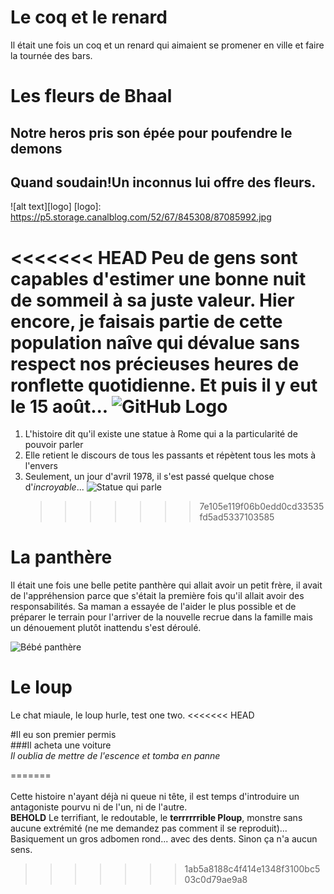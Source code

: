 # Le coq et le renard

Il était une fois un coq et un renard qui aimaient se promener en ville et faire la tournée des bars.


# Les fleurs de Bhaal

## Notre heros pris son épée pour poufendre le demons

## Quand soudain!Un inconnus lui offre des fleurs.

![alt text][logo]
[logo]: https://p5.storage.canalblog.com/52/67/845308/87085992.jpg

<<<<<<< HEAD
Peu de gens sont capables d'estimer une bonne nuit de sommeil à sa juste valeur. Hier encore, je faisais partie de cette population naîve qui dévalue sans respect nos précieuses heures de ronflette quotidienne.
Et puis il y eut le 15 août...
![GitHub Logo](homer.jpg)
=======

1. L'histoire dit qu'il existe une statue à Rome qui a la particularité de pouvoir parler
2. Elle retient le discours de tous les passants et répètent tous les mots à l'envers
3. Seulement, un jour d'avril 1978, il s'est passé quelque chose d'_incroyable_...
   ![Statue qui parle](http://img.over-blog-kiwi.com/300x300/1/41/70/69/20160214/ob_f803a4_la-statue-et-apple.JPG)
   > > > > > > > 7e105e119f06b0edd0cd33535fd5ad5337103585

# La panthère

Il était une fois une belle petite panthère qui allait avoir un petit frère, il avait de l'appréhension parce que s'était la première fois qu'il allait avoir des responsabilités. Sa maman a essayée de l'aider le plus possible et de préparer le terrain pour l'arriver de la nouvelle recrue dans la famille mais un dénouement plutôt inattendu s'est déroulé.

![Bébé panthère](https://media.giphy.com/media/Q30pCKrFLGeeA/giphy.gif)

# Le loup 
Le chat miaule, le loup hurle, test one two.
<<<<<<< HEAD

#Il eu son premier permis  
###Il acheta une voiture  
*Il oublia de mettre de l'escence et tomba en panne*  


=======
<br/>
<br/>Cette histoire n'ayant déjà ni queue ni tête, il est temps d'introduire un antagoniste pourvu ni de l'un, ni de l'autre. 
<br/> **BEHOLD** Le terrifiant, le redoutable, le **terrrrrrible Ploup**, monstre sans aucune extrémité (ne me demandez pas comment il se reproduit)... 
<br/>Basiquement un gros adbomen rond... avec des dents. Sinon ça n'a aucun sens. 
<br/>
>>>>>>> 1ab5a8188c4f414e1348f3100bc503c0d79ae9a8
